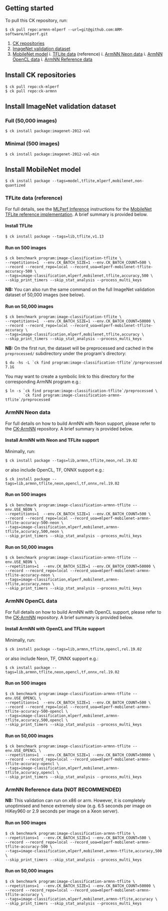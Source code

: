 ## Getting started

To pull this CK repository, run:
```
$ ck pull repo:armnn-mlperf --url=git@github.com:ARM-software/mlperf.git
```

1. [CK repositories](#repos)
1. [ImageNet validation dataset](#imagenet)
1. [MobileNet model](#mobilenet)
    i. [TFLite data](#mobilenet_tflite) (reference)
    i. [ArmNN Neon data](#mobilenet_armnn_neon)
    i. [ArmNN OpenCL data](#mobilenet_armnn_opencl)
    i. [ArmNN Reference data](#mobilenet_armnn_reference)


<a name="repos"></a>
## Install CK repositories
```
$ ck pull repo:ck-mlperf
$ ck pull repo:ck-armnn
```

<a name="imagenet"></a>
## Install ImageNet validation dataset

### Full (50,000 images)
```
$ ck install package:imagenet-2012-val
```

### Minimal (500 images)
```
$ ck install package:imagenet-2012-val-min
```

<a name="mobilenet"></a>
## Install MobileNet model
```
$ ck install package --tags=model,tflite,mlperf,mobilenet,non-quantized
```

<a name="mobilenet_tflite"></a>
### TFLite data (reference)

For full details, see the [MLPerf Inference](https://github.com/mlperf/inference) instructions
for the [MobileNet TFLite reference implementation](https://github.com/mlperf/inference/blob/master/edge/object_classification/mobilenets/tflite/README.md).
A brief summary is provided below.

#### Install TFLite
```
$ ck install package --tags=lib,tflite,v1.13
```

#### Run on 500 images
```
$ ck benchmark program:image-classification-tflite \
--repetitions=1  --env.CK_BATCH_SIZE=1 --env.CK_BATCH_COUNT=500 \
--record --record_repo=local --record_uoa=mlperf-mobilenet-tflite-accuracy-500 \
--tags=image-classification,mlperf,mobilenet,tflite,accuracy,500 \
--skip_print_timers --skip_stat_analysis --process_multi_keys
```
**NB:** You can also run the same command on the full ImageNet validation dataset of 50,000 images (see below).

#### Run on 50,000 images
```
$ ck benchmark program:image-classification-tflite \
--repetitions=1  --env.CK_BATCH_SIZE=1 --env.CK_BATCH_COUNT=50000 \
--record --record_repo=local --record_uoa=mlperf-mobilenet-tflite-accuracy \
--tags=image-classification,mlperf,mobilenet,tflite,accuracy \
--skip_print_timers --skip_stat_analysis --process_multi_keys
```

**NB:** On the first run, the dataset will be preprocessed and cached in the
`preprocessed/` subdirectory under the program's directory:
```
$ du -hs -L `ck find program:image-classification-tflite`/preprocessed
7.1G
```

You may want to create a symbolic link to this directory for the corresponding ArmNN program e.g.:
```
$ ln -s `ck find program:image-classification-tflite`/preprocessed \
        `ck find program:image-classification-armnn-tflite`/preprocessed
```

<a name="mobilenet_armnn_neon"></a>
### ArmNN Neon data

For full details on how to build ArmNN with Neon support, please refer to the [CK-ArmNN](http://github.com/ctuning/ck-armnn) repository.
A brief summary is provided below.

#### Install ArmNN with Neon and TFLite support
Minimally, run:
```
$ ck install package --tags=lib,armnn,tflite,neon,rel.19.02
```
or also include OpenCL, TF, ONNX support e.g.:
```
$ ck install package --tags=lib,armnn,tflite,neon,opencl,tf,onnx,rel.19.02
```

#### Run on 500 images
```
$ ck benchmark program:image-classification-armnn-tflite --env.USE_NEON \
--repetitions=1  --env.CK_BATCH_SIZE=1 --env.CK_BATCH_COUNT=500 \
--record --record_repo=local --record_uoa=mlperf-mobilenet-armnn-tflite-accuracy-500-neon \
--tags=image-classification,mlperf,mobilenet,armnn-tflite,accuracy,500,neon \
--skip_print_timers --skip_stat_analysis --process_multi_keys
```

#### Run on 50,000 images
```
$ ck benchmark program:image-classification-armnn-tflite --env.USE_NEON \
--repetitions=1  --env.CK_BATCH_SIZE=1 --env.CK_BATCH_COUNT=50000 \
--record --record_repo=local --record_uoa=mlperf-mobilenet-armnn-tflite-accuracy-neon \
--tags=image-classification,mlperf,mobilenet,armnn-tflite,accuracy,neon \
--skip_print_timers --skip_stat_analysis --process_multi_keys
```

<a name="mobilenet_armnn_opencl"></a>
### ArmNN OpenCL data

For full details on how to build ArmNN with OpenCL support, please refer to the [CK-ArmNN](http://github.com/ctuning/ck-armnn) repository.
A brief summary is provided below.

#### Install ArmNN with OpenCL and TFLite support
Minimally, run:
```
$ ck install package --tags=lib,armnn,tflite,opencl,rel.19.02
```
or also include Neon, TF, ONNX support e.g.:
```
$ ck install package --tags=lib,armnn,tflite,neon,opencl,tf,onnx,rel.19.02
```

#### Run on 500 images
```
$ ck benchmark program:image-classification-armnn-tflite --env.USE_OPENCL \
--repetitions=1  --env.CK_BATCH_SIZE=1 --env.CK_BATCH_COUNT=500 \
--record --record_repo=local --record_uoa=mlperf-mobilenet-armnn-tflite-accuracy-500-opencl \
--tags=image-classification,mlperf,mobilenet,armnn-tflite,accuracy,500,opencl \
--skip_print_timers --skip_stat_analysis --process_multi_keys
```

#### Run on 50,000 images
```
$ ck benchmark program:image-classification-armnn-tflite --env.USE_OPENCL \
--repetitions=1  --env.CK_BATCH_SIZE=1 --env.CK_BATCH_COUNT=50000 \
--record --record_repo=local --record_uoa=mlperf-mobilenet-armnn-tflite-accuracy-opencl \
--tags=image-classification,mlperf,mobilenet,armnn-tflite,accuracy,opencl \
--skip_print_timers --skip_stat_analysis --process_multi_keys
```

<a name="mobilenet_armnn_reference"></a>
### ArmNN Reference data (**NOT RECOMMENDED**)

**NB:** This validation can run on x86 or arm. However, it is completely unoptimised and hence extremely slow (e.g. 6.5 seconds per image on HiKey960 or 2.9 seconds per image on a Xeon server).

#### Run on 500 images
```
$ ck benchmark program:image-classification-armnn-tflite \
--repetitions=1  --env.CK_BATCH_SIZE=1 --env.CK_BATCH_COUNT=500 \
--record --record_repo=local --record_uoa=mlperf-mobilenet-armnn-tflite-accuracy-500 \
--tags=image-classification,mlperf,mobilenet,armnn-tflite,accuracy,500 \
--skip_print_timers --skip_stat_analysis --process_multi_keys
```

#### Run on 50,000 images
```
$ ck benchmark program:image-classification-armnn-tflite \
--repetitions=1  --env.CK_BATCH_SIZE=1 --env.CK_BATCH_COUNT=50000 \
--record --record_repo=local --record_uoa=mlperf-mobilenet-armnn-tflite-accuracy \
--tags=image-classification,mlperf,mobilenet,armnn-tflite,accuracy \
--skip_print_timers --skip_stat_analysis --process_multi_keys
```
